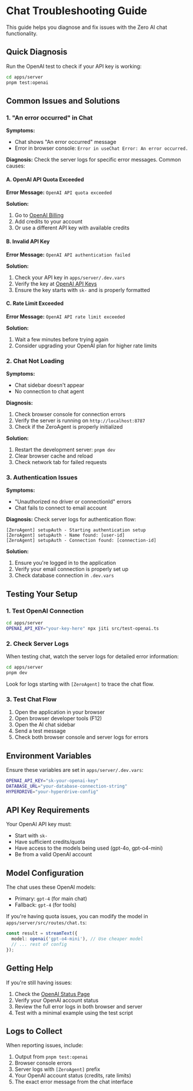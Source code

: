 # Chat Troubleshooting Guide

This guide helps you diagnose and fix issues with the Zero AI chat functionality.

## Quick Diagnosis

Run the OpenAI test to check if your API key is working:

```bash
cd apps/server
pnpm test:openai
```

## Common Issues and Solutions

### 1. "An error occurred" in Chat

**Symptoms:**
- Chat shows "An error occurred" message
- Error in browser console: `Error in useChat Error: An error occurred.`

**Diagnosis:**
Check the server logs for specific error messages. Common causes:

#### A. OpenAI API Quota Exceeded
**Error Message:** `OpenAI API quota exceeded`

**Solution:**
1. Go to [OpenAI Billing](https://platform.openai.com/account/billing)
2. Add credits to your account
3. Or use a different API key with available credits

#### B. Invalid API Key
**Error Message:** `OpenAI API authentication failed`

**Solution:**
1. Check your API key in `apps/server/.dev.vars`
2. Verify the key at [OpenAI API Keys](https://platform.openai.com/account/api-keys)
3. Ensure the key starts with `sk-` and is properly formatted

#### C. Rate Limit Exceeded
**Error Message:** `OpenAI API rate limit exceeded`

**Solution:**
1. Wait a few minutes before trying again
2. Consider upgrading your OpenAI plan for higher rate limits

### 2. Chat Not Loading

**Symptoms:**
- Chat sidebar doesn't appear
- No connection to chat agent

**Diagnosis:**
1. Check browser console for connection errors
2. Verify the server is running on `http://localhost:8787`
3. Check if the ZeroAgent is properly initialized

**Solution:**
1. Restart the development server: `pnpm dev`
2. Clear browser cache and reload
3. Check network tab for failed requests

### 3. Authentication Issues

**Symptoms:**
- "Unauthorized no driver or connectionId" errors
- Chat fails to connect to email account

**Diagnosis:**
Check server logs for authentication flow:

```
[ZeroAgent] setupAuth - Starting authentication setup
[ZeroAgent] setupAuth - Name found: [user-id]
[ZeroAgent] setupAuth - Connection found: [connection-id]
```

**Solution:**
1. Ensure you're logged in to the application
2. Verify your email connection is properly set up
3. Check database connection in `.dev.vars`

## Testing Your Setup

### 1. Test OpenAI Connection

```bash
cd apps/server
OPENAI_API_KEY="your-key-here" npx jiti src/test-openai.ts
```

### 2. Check Server Logs

When testing chat, watch the server logs for detailed error information:

```bash
cd apps/server
pnpm dev
```

Look for logs starting with `[ZeroAgent]` to trace the chat flow.

### 3. Test Chat Flow

1. Open the application in your browser
2. Open browser developer tools (F12)
3. Open the AI chat sidebar
4. Send a test message
5. Check both browser console and server logs for errors

## Environment Variables

Ensure these variables are set in `apps/server/.dev.vars`:

```bash
OPENAI_API_KEY="sk-your-openai-key"
DATABASE_URL="your-database-connection-string"
HYPERDRIVE="your-hyperdrive-config"
```

## API Key Requirements

Your OpenAI API key must:
- Start with `sk-`
- Have sufficient credits/quota
- Have access to the models being used (gpt-4o, gpt-o4-mini)
- Be from a valid OpenAI account

## Model Configuration

The chat uses these OpenAI models:
- Primary: `gpt-4` (for main chat)
- Fallback: `gpt-4` (for tools)

If you're having quota issues, you can modify the model in `apps/server/src/routes/chat.ts`:

```typescript
const result = streamText({
  model: openai('gpt-o4-mini'), // Use cheaper model
  // ... rest of config
});
```

## Getting Help

If you're still having issues:

1. Check the [OpenAI Status Page](https://status.openai.com/)
2. Verify your OpenAI account status
3. Review the full error logs in both browser and server
4. Test with a minimal example using the test script

## Logs to Collect

When reporting issues, include:

1. Output from `pnpm test:openai`
2. Browser console errors
3. Server logs with `[ZeroAgent]` prefix
4. Your OpenAI account status (credits, rate limits)
5. The exact error message from the chat interface 